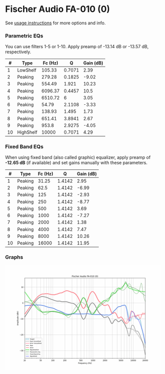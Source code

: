 # Fischer Audio FA-010 (0)
See [usage instructions](https://github.com/jaakkopasanen/AutoEq#usage) for more options and info.

### Parametric EQs
You can use filters 1-5 or 1-10. Apply preamp of -13.14 dB or -13.57 dB, respectively.

|   # | Type      |   Fc (Hz) |      Q |   Gain (dB) |
|-----|-----------|-----------|--------|-------------|
|   1 | LowShelf  |    105.33 | 0.7071 |        2.39 |
|   2 | Peaking   |    279.28 | 0.1825 |       -9.02 |
|   3 | Peaking   |    554.49 | 1.921  |       10.23 |
|   4 | Peaking   |   6096.37 | 0.4457 |       10.5  |
|   5 | Peaking   |   6510.72 | 6      |        3.05 |
|   6 | Peaking   |     54.79 | 2.1108 |       -3.33 |
|   7 | Peaking   |    138.93 | 1.495  |        1.73 |
|   8 | Peaking   |    651.41 | 3.8941 |        2.67 |
|   9 | Peaking   |    953.8  | 2.9275 |       -4.05 |
|  10 | HighShelf |  10000    | 0.7071 |        4.29 |

### Fixed Band EQs
When using fixed band (also called graphic) equalizer, apply preamp of **-12.65 dB** (if available) and set gains manually with these parameters.

|   # | Type    |   Fc (Hz) |      Q |   Gain (dB) |
|-----|---------|-----------|--------|-------------|
|   1 | Peaking |     31.25 | 1.4142 |        2.95 |
|   2 | Peaking |     62.5  | 1.4142 |       -6.99 |
|   3 | Peaking |    125    | 1.4142 |       -2.93 |
|   4 | Peaking |    250    | 1.4142 |       -8.77 |
|   5 | Peaking |    500    | 1.4142 |        3.69 |
|   6 | Peaking |   1000    | 1.4142 |       -7.27 |
|   7 | Peaking |   2000    | 1.4142 |        1.38 |
|   8 | Peaking |   4000    | 1.4142 |        7.47 |
|   9 | Peaking |   8000    | 1.4142 |       10.26 |
|  10 | Peaking |  16000    | 1.4142 |       11.95 |

### Graphs
![](./Fischer%20Audio%20FA-010%20(0).png)
